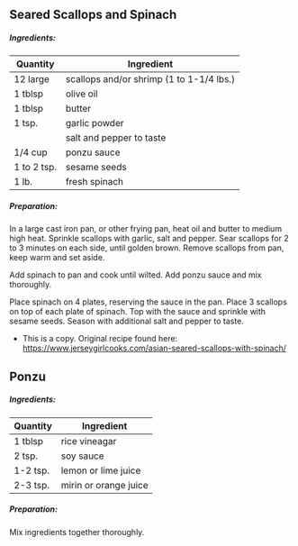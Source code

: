 
## Seared Scallops and Spinach

##### Ingredients:
| Quantity    | Ingredient                               |
|-------------|------------------------------------------|
| 12 large    | scallops and/or shrimp (1 to 1-1/4 lbs.) |
| 1 tblsp     | olive oil                                |
| 1 tblsp     | butter                                   |
| 1 tsp.      | garlic powder                            |
|             | salt and pepper to taste                 |
| 1/4 cup     | ponzu sauce                              |
| 1 to 2 tsp. | sesame seeds                             |
| 1 lb.       | fresh spinach                            |

##### Preparation:
In a large cast iron pan, or other frying pan, heat oil and butter to medium high heat.
Sprinkle scallops with garlic, salt and pepper.  Sear scallops for 2 to 3 minutes on each side,
until golden brown. Remove scallops from pan, keep warm and set aside.

Add spinach to pan and cook until wilted. Add ponzu sauce and mix thoroughly. 

Place spinach on 4 plates, reserving the sauce in the pan.  Place 3 scallops on top of each
plate of spinach.  Top with the sauce and sprinkle with sesame seeds.  Season with additional
salt and pepper to taste.

* This is a copy. Original recipe found here:  https://www.jerseygirlcooks.com/asian-seared-scallops-with-spinach/


## Ponzu 


##### Ingredients:
| Quantity      | Ingredient             |
|---------------|------------------------|
| 1 tblsp       | rice vineagar          |
| 2 tsp.        | soy sauce              |
| 1-2 tsp.      | lemon or lime juice    |
| 2-3 tsp.      | mirin or orange juice  |

##### Preparation: 
Mix ingredients together thoroughly.



